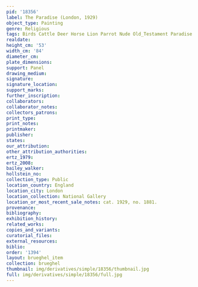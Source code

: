```yaml
---
pid: '18356'
label: The Paradise (London, 1929)
object_type: Painting
genre: Religious
tags: Birds Cattle Deer Horse Lion Parrot Nude Old_Testament Paradise
realdate: 
height_cm: '53'
width_cm: '84'
diameter_cm: 
plate_dimensions: 
support: Panel
drawing_medium: 
signature: 
signature_location: 
support_marks: 
further_inscription: 
collaborators: 
collaborator_notes: 
collectors_patrons: 
print_type: 
print_notes: 
printmaker: 
publisher: 
states: 
our_attribution: 
other_attribution_authorities: 
ertz_1979: 
ertz_2008: 
bailey_walker: 
hollstein_no: 
collection_type: Public
location_country: England
location_city: London
location_collection: National Gallery
location_or_most_recent_sale_notes: cat. 1929, no. 1881.
provenance: 
bibliography: 
exhibition_history: 
related_works: 
copies_and_variants: 
curatorial_files: 
external_resources: 
biblio: 
order: '1394'
layout: brueghel_item
collection: brueghel
thumbnail: img/derivatives/simple/18356/thumbnail.jpg
full: img/derivatives/simple/18356/full.jpg
---
```

